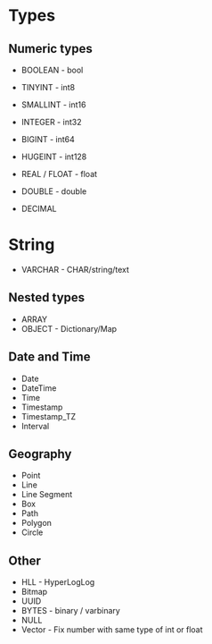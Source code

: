 # Types

## Numeric types

- BOOLEAN - bool
- TINYINT - int8
- SMALLINT - int16
- INTEGER - int32
- BIGINT - int64
- HUGEINT - int128

- REAL / FLOAT - float
- DOUBLE - double

- DECIMAL

# String
- VARCHAR - CHAR/string/text

## Nested types

- ARRAY
- OBJECT - Dictionary/Map

## Date and Time
- Date
- DateTime
- Time
- Timestamp
- Timestamp_TZ
- Interval

## Geography
- Point
- Line
- Line Segment
- Box
- Path
- Polygon
- Circle

## Other
- HLL - HyperLogLog
- Bitmap
- UUID
- BYTES - binary / varbinary
- NULL
- Vector - Fix number with same type of int or float